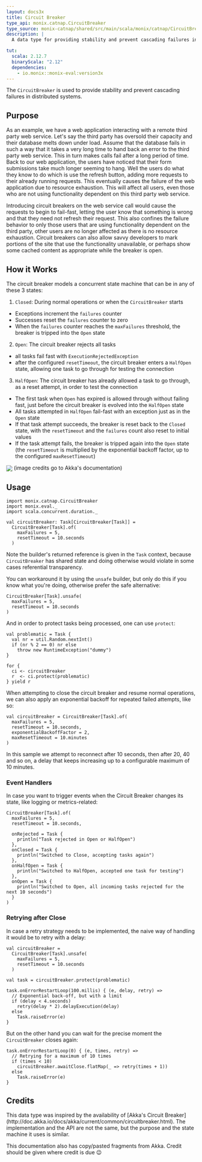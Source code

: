 ```yaml
---
layout: docs3x
title: Circuit Breaker
type_api: monix.catnap.CircuitBreaker
type_source: monix-catnap/shared/src/main/scala/monix/catnap/CircuitBreaker.scala
description: |
  A data type for providing stability and prevent cascading failures in distributed systems.

tut:
  scala: 2.12.7
  binaryScala: "2.12"
  dependencies:
    - io.monix::monix-eval:version3x
---
```


The `CircuitBreaker` is used to provide stability and prevent
cascading failures in distributed systems.

## Purpose

As an example, we have a web application interacting with a remote
third party web service. Let's say the third party has oversold their
capacity and their database melts down under load. Assume that the
database fails in such a way that it takes a very long time to hand
back an error to the third party web service. This in turn makes calls
fail after a long period of time. Back to our web application, the
users have noticed that their form submissions take much longer
seeming to hang. Well the users do what they know to do which is use
the refresh button, adding more requests to their already running
requests. This eventually causes the failure of the web application
due to resource exhaustion. This will affect all users, even those who
are not using functionality dependent on this third party web service.

Introducing circuit breakers on the web service call would cause the
requests to begin to fail-fast, letting the user know that something
is wrong and that they need not refresh their request. This also
confines the failure behavior to only those users that are using
functionality dependent on the third party, other users are no longer
affected as there is no resource exhaustion. Circuit breakers can also
allow savvy developers to mark portions of the site that use the
functionality unavailable, or perhaps show some cached content as
appropriate while the breaker is open.

## How it Works

The circuit breaker models a concurrent state machine that can be in
any of these 3 states:

1. `Closed`: During normal operations or when the `CircuitBreaker` starts
  - Exceptions increment the `failures` counter
  - Successes reset the `failures` counter to zero  
  - When the `failures` counter reaches the `maxFailures` threshold,
    the breaker is tripped into the `Open` state
2. `Open`: The circuit breaker rejects all tasks
  - all tasks fail fast with `ExecutionRejectedException`
  - after the configured `resetTimeout`, the circuit breaker enters a
    `HalfOpen` state, allowing one task to go through for testing the
    connection
3. `HalfOpen`: The circuit breaker has already allowed a task to go
   through, as a reset attempt, in order to test the connection
  - The first task when `Open` has expired is allowed through without
    failing fast, just before the circuit breaker is evolved into the
    `HalfOpen` state    
  - All tasks attempted in `HalfOpen` fail-fast with an exception just
    as in the `Open` state
  - If that task attempt succeeds, the breaker is reset back to the
    `Closed` state, with the `resetTimeout` and the `failures` count
    also reset to initial values
  - If the task attempt fails, the breaker is tripped again into the
    `Open` state (the `resetTimeout` is multiplied by the exponential
    backoff factor, up to the configured `maxResetTimeout`)

<img src="{{ site.baseurl }}public/images/circuit-breaker-states.png" align="center" style="max-width: 100%" />
(image credits go to Akka's documentation)

## Usage

```tut:silent
import monix.catnap.CircuitBreaker
import monix.eval._
import scala.concurrent.duration._

val circuitBreaker: Task[CircuitBreaker[Task]] = 
  CircuitBreaker[Task].of(
    maxFailures = 5,
    resetTimeout = 10.seconds
  )
```

Note the builder's returned reference is given in the `Task` context,
because `CircuitBreaker` has shared state and doing otherwise
would violate in some cases referential transparency.

You can workaround it by using the `unsafe` builder, but only do this
if you know what you're doing, otherwise prefer the safe alternative:

```tut:silent
CircuitBreaker[Task].unsafe(
  maxFailures = 5,
  resetTimeout = 10.seconds
)
```

And in order to protect tasks being processed, one can use `protect`:

```tut:silent
val problematic = Task {
  val nr = util.Random.nextInt()
  if (nr % 2 == 0) nr else
    throw new RuntimeException("dummy")
}

for {
  ci <- circuitBreaker
  r  <- ci.protect(problematic)
} yield r
```

When attempting to close the circuit breaker and resume normal
operations, we can also apply an exponential backoff for repeated
failed attempts, like so:

```tut:silent
val circuitBreaker = CircuitBreaker[Task].of(
  maxFailures = 5,
  resetTimeout = 10.seconds,
  exponentialBackoffFactor = 2,
  maxResetTimeout = 10.minutes
)
```

In this sample we attempt to reconnect after 10 seconds, then after
20, 40 and so on, a delay that keeps increasing up to a configurable
maximum of 10 minutes.

### Event Handlers

In case you want to trigger events when the Circuit Breaker changes
its state, like logging or metrics-related:

```tut:silent
CircuitBreaker[Task].of(
  maxFailures = 5,
  resetTimeout = 10.seconds,
  
  onRejected = Task { 
    println("Task rejected in Open or HalfOpen")
  },
  onClosed = Task {
    println("Switched to Close, accepting tasks again")
  },
  onHalfOpen = Task {
    println("Switched to HalfOpen, accepted one task for testing")
  },
  onOpen = Task {
    println("Switched to Open, all incoming tasks rejected for the next 10 seconds")
  }
)
```

### Retrying after Close

In case a retry strategy needs to be implemented, the naive way of
handling it would be to retry with a delay:

```tut:invisible
val circuitBreaker = 
  CircuitBreaker[Task].unsafe(
    maxFailures = 5,
    resetTimeout = 10.seconds
  )
```

```tut:silent
val task = circuitBreaker.protect(problematic)

task.onErrorRestartLoop(100.millis) { (e, delay, retry) =>
  // Exponential back-off, but with a limit
  if (delay < 4.seconds)
    retry(delay * 2).delayExecution(delay)
  else
    Task.raiseError(e)
}
```

But on the other hand you can wait for the precise moment the
`CircuitBreaker` closes again:

```tut:silent
task.onErrorRestartLoop(0) { (e, times, retry) =>
  // Retrying for a maximum of 10 times
  if (times < 10)
    circuitBreaker.awaitClose.flatMap(_ => retry(times + 1))
  else
    Task.raiseError(e)
}
```

## Credits

<div class='extra' markdown='1'>
This data type was inspired by the availability of
[Akka's Circuit Breaker](http://doc.akka.io/docs/akka/current/common/circuitbreaker.html).
The implementation and the API are not the same, but the
purpose and the state machine it uses is similar.

This documentation also has copy/pasted fragments from Akka.
Credit should be given where credit is due 😉
</div>
